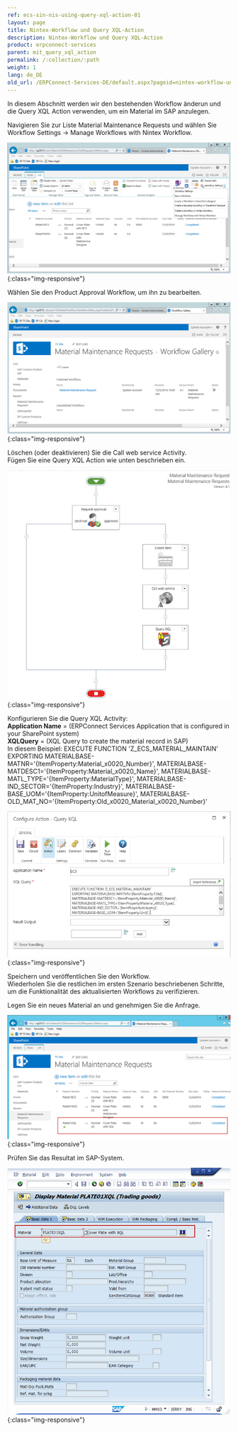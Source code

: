 ```yaml
---
ref: ecs-sin-nis-using-query-xql-action-01
layout: page
title: Nintex-Workflow und Query XQL-Action
description: Nintex-Workflow und Query XQL-Action
product: erpconnect-services
parent: mit_query_xql_action
permalink: /:collection/:path
weight: 1
lang: de_DE
old_url: /ERPConnect-Services-DE/default.aspx?pageid=nintex-workflow-und-query-xql-action
---
```


In diesem Abschnitt werden wir den bestehenden Workflow änderun und die Query XQL Action verwenden, um ein Material im SAP anzulegen. 

Navigieren Sie zur Liste Material Maintenance Requests und wählen Sie Workflow Settings -> Manage Workflows with Nintex Workflow.

![Nintex-Material-XQL-WF1](/img/content/Nintex-Material-XQL-WF1.jpg){:class="img-responsive"}

Wählen Sie den Product Approval Workflow, um ihn zu bearbeiten.

![Nintex-Material-XQL-WF2](/img/content/Nintex-Material-XQL-WF2.jpg){:class="img-responsive"}

Löschen (oder deaktivieren) Sie die Call web service Activity.<br>
Fügen Sie eine Query XQL Action wie unten beschrieben ein. 

![Nintex-Material-XQL-WF3](/img/content/Nintex-Material-XQL-WF3.jpg){:class="img-responsive"}

Konfigurieren Sie die Query XQL Activity:<br>
**Application Name** = (ERPConnect Services Application that is configured in your SharePoint system)<br>
**XQLQuery** = (XQL Query to create the material record in SAP)<br>
In diesem Beispiel: EXECUTE FUNCTION 'Z_ECS_MATERIAL_MAINTAIN'<br>
EXPORTING MATERIALBASE-MATNR='{ItemProperty:Material_x0020_Number}', MATERIALBASE-MATDESC1='{ItemProperty:Material_x0020_Name}', MATERIALBASE-MATL_TYPE='{ItemProperty:MaterialType}', MATERIALBASE-IND_SECTOR='{ItemProperty:Industry}', MATERIALBASE-BASE_UOM='{ItemProperty:UnitofMeasure}', MATERIALBASE-OLD_MAT_NO='{ItemProperty:Old_x0020_Material_x0020_Number}'

![Nintex-Material-XQL-WF4](/img/content/Nintex-Material-XQL-WF4.jpg){:class="img-responsive"}

Speichern und veröffentlichen Sie den Workflow.<br>
Wiederholen Sie die restlichen im ersten Szenario beschriebenen Schritte, um die Funktionalität des aktualisierten Workflows zu verifizieren.

Legen Sie ein neues Material an und genehmigen Sie die Anfrage. 


![Nintex-Material-XQL-WF-Completed](/img/content/Nintex-Material-XQL-WF-Completed.jpg){:class="img-responsive"}

Prüfen Sie das Resultat im SAP-System.

![Nintex-Material-XQL-SAP](/img/content/Nintex-Material-XQL-SAP.jpg){:class="img-responsive"}